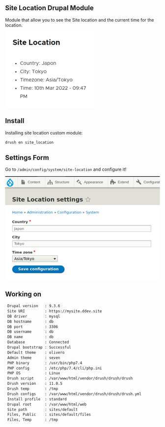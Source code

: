Site Location Drupal Module
------------

Module that allow you to see the Site location
and the current time for the location.

![Site Location Block Sample](site_location_block.png "Site Location Block Sample")

Install
------------
Installing site location custom module:
```bash
drush en site_location
```

Settings Form
------------

Go to `/admin/config/system/site-location` and configure it!

![Site Location Settings Form](site_location_settings_form.png "Site Location Settings Form")

Working on
------------
```bash
 Drupal version   : 9.3.6
 Site URI         : https://mysite.ddev.site
 DB driver        : mysql
 DB hostname      : db
 DB port          : 3306
 DB username      : db
 DB name          : db
 Database         : Connected
 Drupal bootstrap : Successful
 Default theme    : olivero
 Admin theme      : seven
 PHP binary       : /usr/bin/php7.4
 PHP config       : /etc/php/7.4/cli/php.ini
 PHP OS           : Linux
 Drush script     : /var/www/html/vendor/drush/drush/drush
 Drush version    : 11.0.5
 Drush temp       : /tmp
 Drush configs    : /var/www/html/vendor/drush/drush/drush.yml
 Install profile  : standard
 Drupal root      : /var/www/html/web
 Site path        : sites/default
 Files, Public    : sites/default/files
 Files, Temp      : /tmp
```

